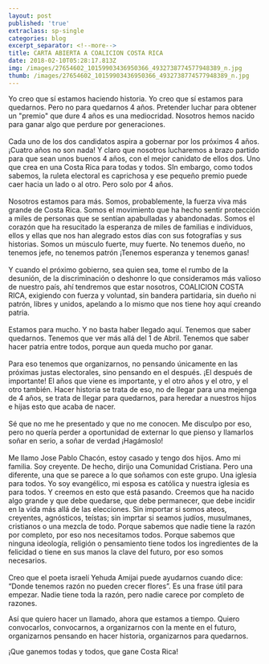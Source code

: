 ```yaml
---
layout: post
published: 'true'
extraclass: sp-single
categories: blog
excerpt_separator: <!--more-->
title: CARTA ABIERTA A COALICION COSTA RICA
date: 2018-02-10T05:28:17.813Z
img: /images/27654602_10159903436950366_4932738774577948389_n.jpg
thumb: /images/27654602_10159903436950366_4932738774577948389_n.jpg
---
```

Yo creo que sí estamos haciendo historia. Yo creo que sí estamos para quedarnos. Pero no para quedarnos 4 años. Pretender luchar para obtener un "premio" que dure 4 años es una mediocridad. Nosotros hemos nacido para ganar algo que perdure por generaciones. \
\
Cada uno de los dos candidatos aspira a gobernar por los próximos 4 años. ¡Cuatro años no son nada! Y claro que nosotros lucharemos a brazo partido para que sean unos buenos 4 años, con el mejor canidato de ellos dos. Uno que crea en una Costa Rica para todas y todos. SIn embargo, como todos sabemos, la ruleta electoral es caprichosa y ese pequeño premio puede caer hacia un lado o al otro. Pero solo por 4 años. \
\
Nosotros estamos para más. Somos, probablemente, la fuerza viva más grande de Costa Rica. Somos el movimiento que ha hecho sentir protección a miles de personas que se sentían apabulladas y abandonadas. Somos el corazón que ha resucitado la esperanza de miles de familias e individuos, ellos y ellas que nos han alegrado estos días con sus fotografías y sus historias.  Somos un músculo fuerte, muy fuerte. No tenemos dueño, no tenemos jefe, no tenemos patrón ¡Tenemos esperanza y tenemos ganas!\
\
Y cuando el próximo gobierno, sea quien sea, tome el rumbo de la desunión, de la discriminación o deshonre lo que consideramos más valioso de nuestro país, ahí tendremos que estar nosotros, COALICION COSTA RICA, exigiendo con fuerza y voluntad, sin bandera partidaria, sin dueño ni patrón, libres y unidos, apelando a lo mismo que nos tiene hoy aquí creando patria. \
\
Estamos para mucho. Y no basta haber llegado aquí. Tenemos que saber quedarnos. Tenemos que ver más allá del 1 de Abril.  Tenemos que saber hacer patria entre todos, porque aun queda mucho por ganar. \
\
Para eso tenemos que organizarnos, no pensando únicamente en las próximas justas electorales, sino pensando en el después. ¡El después de importante! El años que viene es importante, y el otro años y el otro, y el otro también. Hacer historia se trata de eso, no de llegar para una mejenga de 4 años, se trata de llegar para quedarnos, para heredar a nuestros hijos e hijas esto que acaba de nacer. \
\
Sé que no me he presentado y que no me conocen. Me disculpo por eso, pero no quería perder a oportunidad de externar lo que pienso y llamarlos soñar en serio, a soñar de verdad ¡Hagámoslo!\
\
Me llamo Jose Pablo Chacón, estoy casado y tengo dos hijos. Amo mi familia. Soy creyente. De hecho, dirijo una Comunidad Cristiana. Pero una diferente, una que se parece a lo que soñamos con este grupo. Una iglesia para todos.  Yo soy evangélico, mi esposa es católica y nuestra iglesia es para todos. Y creemos en esto que está pasando. Creemos que ha nacido algo grande y que debe quedarse, que debe permanecer, que debe incidir en la vida más allá de las elecciones. Sin importar si somos ateos, creyentes, agnósticos, teístas; sin imprtar si seamos judíos, musulmanes, cristianos o una mezcla de todo. Porque sabemos que nadie tiene la razón por completo, por eso nos necesitamos todos. Porque sabemos que ninguna ideología, religión o pensamiento tiene todos los ingredientes de la felicidad o tiene en sus manos la clave del futuro, por eso somos necesarios.  \
\
Creo que el poeta israelí Yehuda Amijai puede ayudarnos cuando dice: “Donde tenemos razón no pueden crecer flores”. Es una frase útil para empezar. Nadie tiene toda la razón, pero nadie carece por completo de razones. 

Así que quiero hacer un llamado, ahora que estamos a tiempo. Quiero convocarlos, convocarnos, a organizarnos con la mente en el futuro, organizarnos pensando en hacer historia, organizarnos para quedarnos. 

¡Que ganemos todas y todos, que gane Costa Rica!
